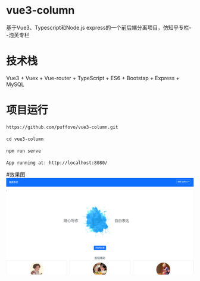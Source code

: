 # vue3-column
基于Vue3、Typescript和Node.js express的一个前后端分离项目，仿知乎专栏--泡芙专栏
# 技术栈
Vue3 + Vuex + Vue-router + TypeScript + ES6 + Bootstap + Express + MySQL
# 项目运行
```
https://github.com/puffovo/vue3-column.git

cd vue3-column

npm run serve

App running at: http://localhost:8080/
```
#效果图
![首页](https://github.com/puffovo/vue3-column/blob/main/Screenshots/1.png)
